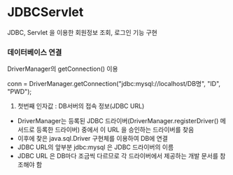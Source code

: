 # JDBCServlet
JDBC, Servlet 을 이용한 회원정보 조회, 로그인 기능 구현 

### 데이터베이스 연결
DriverManager의 getConnection() 이용 

conn = DriverManager.getConnection("jdbc:mysql://localhost/DB명", "ID", "PWD");

1. 첫번째 인자값 : DB서버의 접속 정보(JDBC URL)
  - DriverManager는 등록된 JDBC 드라이버(DriverManager.registerDriver() 메서드로 등록한 드라이버) 중에서 이 URL 을 승인하는 드라이버를 찾음
  - 이후에 찾은 java.sql.Driver 구현체를 이용하여 DB에 연결
  - JDBC URL의 앞부분 jdbc:mysql 은 JDBC 드라이버의 이름
  - JDBC URL 은 DB마다 조금씩 다르므로 각 드라이버에서 제공하는 개발 문서를 참조해야 함
